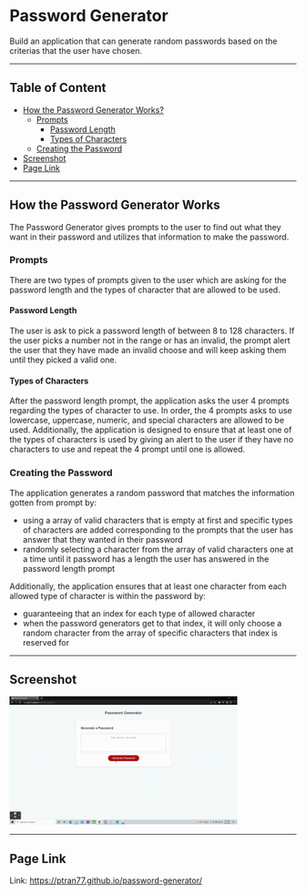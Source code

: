 # Password Generator

Build an application that can generate random passwords based on the criterias that the user have chosen.

---

## Table of Content

- [How the Password Generator Works?](#function)
  - [Prompts](#prompt)
    - [Password Length](#pass-length)
    - [Types of Characters](#character-type)
  - [Creating the Password](#create-pass)
- [Screenshot](#screenshot)
- [Page Link](#page-link)

---

<a name="function"></a>

## How the Password Generator Works

The Password Generator gives prompts to the user to find out what they want in their password and utilizes that information to make the password.

<a name="prompt"></a>

### Prompts

There are two types of prompts given to the user which are asking for the password length and the types of character that are allowed to be used.

<a name="pass-length"></a>

#### Password Length

The user is ask to pick a password length of between 8 to 128 characters. If the user picks a number not in the range or has an invalid, the prompt alert the user that they have made an invalid choose and will keep asking them until they picked a valid one.

<a name="character-type"></a>

#### Types of Characters

After the password length prompt, the application asks the user 4 prompts regarding the types of character to use. In order, the 4 prompts asks to use lowercase, uppercase, numeric, and special characters are allowed to be used. Additionally, the application is designed to ensure that at least one of the types of characters is used by giving an alert to the user if they have no characters to use and repeat the 4 prompt until one is allowed.

<a name="create-pass"></a>

### Creating the Password

The application generates a random password that matches the information gotten from prompt by:

- using a array of valid characters that is empty at first and specific types of characters are added corresponding to the prompts that the user has answer that they wanted in their password
- randomly selecting a character from the array of valid characters one at a time until it password has a length the user has answered in the password length prompt

Additionally, the application ensures that at least one character from each allowed type of character is within the password by:

- guaranteeing that an index for each type of allowed character
- when the password generators get to that index, it will only choose a random character from the array of specific characters that index is reserved for

---

<a name="screenshot"></a>

## Screenshot

<img src ="./assets/images/animation-screenshot.gif" width="400">

---

<a name="page-link"></a>

## Page Link

Link: <a href="https://ptran77.github.io/password-generator/">https://ptran77.github.io/password-generator/</a>
